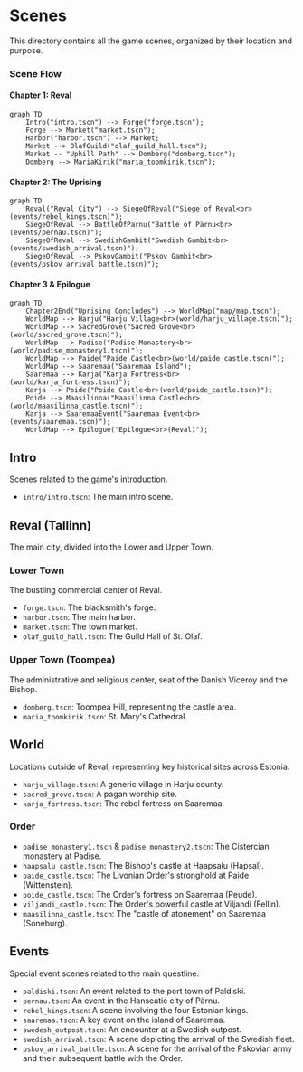 # Scenes

This directory contains all the game scenes, organized by their location and purpose.

### Scene Flow

#### Chapter 1: Reval
```mermaid
graph TD
    Intro("intro.tscn") --> Forge("forge.tscn");
    Forge --> Market("market.tscn");
    Harbor("harbor.tscn") --> Market;
    Market --> OlafGuild("olaf_guild_hall.tscn");
    Market -- "Uphill Path" --> Domberg("domberg.tscn");
    Domberg --> MariaKirik("maria_toomkirik.tscn");
```

#### Chapter 2: The Uprising
```mermaid
graph TD
    Reval("Reval City") --> SiegeOfReval("Siege of Reval<br>(events/rebel_kings.tscn)");
    SiegeOfReval --> BattleOfParnu("Battle of Pärnu<br>(events/pernau.tscn)");
    SiegeOfReval --> SwedishGambit("Swedish Gambit<br>(events/swedish_arrival.tscn)");
    SiegeOfReval --> PskovGambit("Pskov Gambit<br>(events/pskov_arrival_battle.tscn)");
```

#### Chapter 3 & Epilogue
```mermaid
graph TD
    Chapter2End("Uprising Concludes") --> WorldMap("map/map.tscn");
    WorldMap --> Harju("Harju Village<br>(world/harju_village.tscn)");
    WorldMap --> SacredGrove("Sacred Grove<br>(world/sacred_grove.tscn)");
    WorldMap --> Padise("Padise Monastery<br>(world/padise_monastery1.tscn)");
    WorldMap --> Paide("Paide Castle<br>(world/paide_castle.tscn)");
    WorldMap --> Saaremaa("Saaremaa Island");
    Saaremaa --> Karja("Karja Fortress<br>(world/karja_fortress.tscn)");
    Karja --> Poide("Poide Castle<br>(world/poide_castle.tscn)");
    Poide --> Maasilinna("Maasilinna Castle<br>(world/maasilinna_castle.tscn)");
    Karja --> SaaremaaEvent("Saaremaa Event<br>(events/saaremaa.tscn)");
    WorldMap --> Epilogue("Epilogue<br>(Reval)");
```

## Intro
Scenes related to the game's introduction.

- `intro/intro.tscn`: The main intro scene.

## Reval (Tallinn)
The main city, divided into the Lower and Upper Town.

### Lower Town
The bustling commercial center of Reval.

- `forge.tscn`: The blacksmith's forge.
- `harbor.tscn`: The main harbor.
- `market.tscn`: The town market.
- `olaf_guild_hall.tscn`: The Guild Hall of St. Olaf.

### Upper Town (Toompea)
The administrative and religious center, seat of the Danish Viceroy and the Bishop.

- `domberg.tscn`: Toompea Hill, representing the castle area.
- `maria_toomkirik.tscn`: St. Mary's Cathedral.

## World
Locations outside of Reval, representing key historical sites across Estonia.

- `harju_village.tscn`: A generic village in Harju county.
- `sacred_grove.tscn`: A pagan worship site.
- `karja_fortress.tscn`: The rebel fortress on Saaremaa.

### Order
- `padise_monastery1.tscn` & `padise_monastery2.tscn`: The Cistercian monastery at Padise.
- `haapsalu_castle.tscn`: The Bishop's castle at Haapsalu (Hapsal).
- `paide_castle.tscn`: The Livonian Order's stronghold at Paide (Wittenstein).
- `poide_castle.tscn`: The Order's fortress on Saaremaa (Peude).
- `viljandi_castle.tscn`: The Order's powerful castle at Viljandi (Fellin).
- `maasilinna_castle.tscn`: The "castle of atonement" on Saaremaa (Soneburg).

## Events
Special event scenes related to the main questline.

- `paldiski.tscn`: An event related to the port town of Paldiski.
- `pernau.tscn`: An event in the Hanseatic city of Pärnu.
- `rebel_kings.tscn`: A scene involving the four Estonian kings.
- `saaremaa.tscn`: A key event on the island of Saaremaa.
- `swedesh_outpost.tscn`: An encounter at a Swedish outpost.
- `swedish_arrival.tscn`: A scene depicting the arrival of the Swedish fleet.
- `pskov_arrival_battle.tscn`: A scene for the arrival of the Pskovian army and their subsequent battle with the Order.
